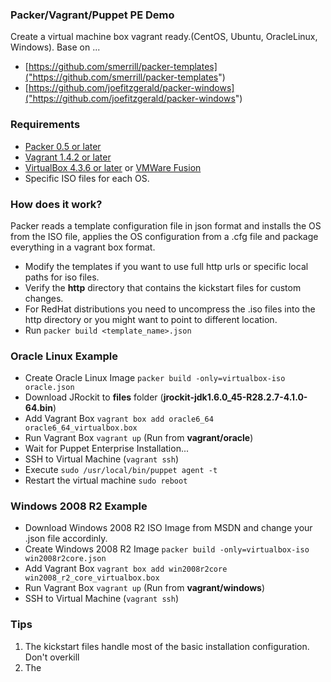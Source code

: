 ### Packer/Vagrant/Puppet PE Demo

Create a virtual machine box vagrant ready.(CentOS, Ubuntu, OracleLinux, Windows). Base on ...

* [https://github.com/smerrill/packer-templates]("https://github.com/smerrill/packer-templates")
* [https://github.com/joefitzgerald/packer-windows]("https://github.com/joefitzgerald/packer-windows")

### Requirements

* [Packer 0.5 or later](http://www.packer.io/downloads.html)
* [Vagrant 1.4.2 or later](http://downloads.vagrantup.com/)
* [VirtualBox 4.3.6 or later](https://www.virtualbox.org/wiki/Downloads) or [VMWare Fusion](http://www.vmware.com/products/fusion-professional/)
* Specific ISO files for each OS.

### How does it work?

Packer reads a template configuration file in json format and installs the OS from the ISO file, applies the OS configuration from a .cfg file and package everything in a vagrant box format.

* Modify the templates if you want to use full http urls or specific local paths for iso files. 
* Verify the **http** directory that contains the kickstart files for custom changes.
* For RedHat distributions you need to uncompress the .iso files into the http directory or you might want to point to different location.
* Run `packer build <template_name>.json` 

### Oracle Linux Example

* Create Oracle Linux Image `packer build -only=virtualbox-iso oracle.json`
* Download JRockit to **files** folder (**jrockit-jdk1.6.0_45-R28.2.7-4.1.0-64.bin**) 
* Add Vagrant Box `vagrant box add oracle6_64 oracle6_64_virtualbox.box`
* Run Vagrant Box `vagrant up` (Run from **vagrant/oracle**) 
* Wait for Puppet Enterprise Installation...
* SSH to Virtual Machine (`vagrant ssh`)
* Execute `sudo /usr/local/bin/puppet agent -t`
* Restart the virtual machine `sudo reboot`

### Windows 2008 R2 Example

* Download Windows 2008 R2 ISO Image from MSDN and change your .json file accordinly. 
* Create Windows 2008 R2 Image `packer build -only=virtualbox-iso win2008r2core.json`
* Add Vagrant Box `vagrant box add win2008r2core win2008_r2_core_virtualbox.box`
* Run Vagrant Box `vagrant up` (Run from **vagrant/windows**) 
* SSH to Virtual Machine (`vagrant ssh`)

### Tips

1. The kickstart files handle most of the basic installation configuration. Don't overkill
2. The <template>.json file user needs to match the default user created on the kickstart file
3. The Windows Packer Template takes a while to create since it install the Windows Updates. Check `cfg_windows\Autounattend.xml` to remove the Windows Updates if necessary. 
